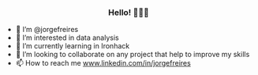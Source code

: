 


   <h3 align="center">Hello! 🙋🏽‍♂️</h3>




 
  
- 👋 I’m @jorgefreires
- 👀 I’m interested in data analysis
- 🌱 I’m currently learning in Ironhack
- 💞️ I’m looking to collaborate on any project that help to improve my skills
- 📫 How to reach me www.linkedin.com/in/jorgefreires
